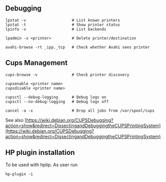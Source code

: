 ## Debugging

    lpstat -v                    # List known printers
    lpstat -t                    # Show printer status
    lpinfo -v                    # List backends
    
    lpadmin -x <printer>         # Delete printer/destination
    
    avahi-browse -rt _ipp._tcp   # Check whether Avahi sees printer

## Cups Management
 
    cups-browse -v               # Check printer discovery

    cupsenable <printer name>
    cupsdisable <printer name>
    
    cupsctl --debug-logging      # Debug logs on
    cupsctl --no-debug-logging   # Debug logs off
    
    cancel -a -x                 # Drop all jobs from /var/spool/cups

See also [https://wiki.debian.org/CUPSDebugging?action=show&redirect=DissectingandDebuggingtheCUPSPrintingSystem](https://wiki.debian.org/CUPSDebugging?action=show&redirect=DissectingandDebuggingtheCUPSPrintingSystem)

## HP plugin installation

To be used with hplip. As user run

    hp-plugin -i
